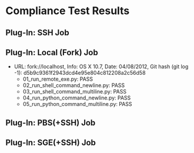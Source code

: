 Compliance Test Results
=======================

Plug-In: SSH Job
----------------


Plug-In: Local (Fork) Job
-------------------------

  * URL: fork://localhost, Info: OS X 10.7, Date: 04/08/2012, 
    Git hash (git log -1): d5b9c9361f2943dcd4e95e804c812208a2c56d58 
    * 01_run_remote_exe.py: PASS
    * 02_run_shell_command_newline.py: PASS
    * 03_run_shell_command_multiline.py: PASS
    * 04_run_python_command_newline.py: PASS
    * 05_run_python_command_multiline.py: PASS 


Plug-In: PBS(+SSH) Job
----------------------


Plug-In: SGE(+SSH) Job
----------------------
